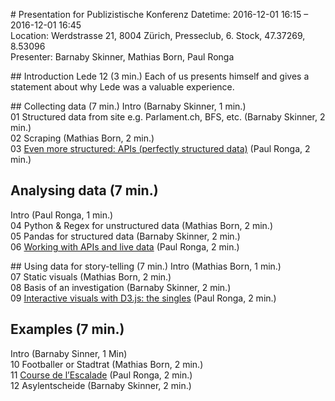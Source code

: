 # Presentation for Publizistische Konferenz
Datetime: 2016-12-01 16:15 – 2016-12-01 16:45 <br />
Location: Werdstrasse 21, 8004 Zürich, Presseclub, 6. Stock, 47.37269, 8.53096 <br />
Presenter: Barnaby Skinner, Mathias Born, Paul Ronga <br />

## Introduction Lede 12 (3 min.)
Each of us presents himself and gives a statement about why Lede was a valuable experience. <br />

## Collecting data (7 min.)
Intro (Barnaby Skinner, 1 min.)<br />
01 Structured data from site e.g. Parlament.ch, BFS, etc. (Barnaby Skinner, 2 min.)<br />
02 Scraping (Mathias Born, 2 min.)<br />
03 [Even more structured: APIs (perfectly structured data)](https://github.com/palrogg/1st_december_conference/blob/master/TPG_get_current_disruptions.ipynb) (Paul Ronga, 2 min.)

## Analysing data (7 min.)
Intro (Paul Ronga, 1 min.)<br />
04 Python & Regex for unstructured data (Mathias Born, 2 min.)<br />
05 Pandas for structured data (Barnaby Skinner, 2 min.)<br />
06 [Working with APIs and live data](https://github.com/palrogg/1st_december_conference/blob/master/Wikipedia_API/Wikipedia%20API%20Geneva.ipynb) (Paul Ronga, 2 min.)

## Using data for story-telling (7 min.)
Intro (Mathias Born, 1 min.)<br />
07 Static visuals (Mathias Born, 2 min.)<br />
08 Basis of an investigation (Barnaby Skinner, 2 min.)<br />
09 [Interactive visuals with D3.js: the singles](http://ww2.paulronga.ch/singles2/) (Paul Ronga, 2 min.)

## Examples (7 min.)
Intro (Barnaby Sinner, 1 Min)<br />
10 Footballer or Stadtrat (Mathias Born, 2 min.)<br />
11 [Course de l’Escalade](http://escalade.tdg.ch) (Paul Ronga, 2 min.)<br />
12 Asylentscheide (Barnaby Skinner, 2 min.)
